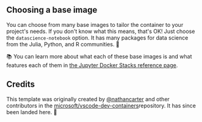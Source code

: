 <!-- markdownlint-disable MD041 -->
## Choosing a base image

You can choose from many base images to tailor the container to your project's needs.
If you don't know what this means, that's OK! Just choose the `datascience-notebook` option.
It has many packages for data science from the Julia, Python, and R communities. 🚀

📚 You can learn more about what each of these base images is and what features each of them
in [the Jupyter Docker Stacks reference page](https://jupyter-docker-stacks.readthedocs.io/en/latest/using/selecting.html).

## Credits

This template was originally created by [@nathancarter](https://github.com/nathancarter)
and other contributors in the [microsoft/vscode-dev-containers](https://github.com/microsoft/vscode-dev-containers)repository. It has since been landed here. 🌠

